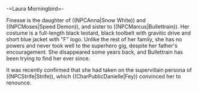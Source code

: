 -=Laura Morningbird=-

Finesse is the daughter of ((NPCAnna|Snow White)) and ((NPCMoses|Speed Demon)), and sister to ((NPCMarcus|Bullettrain)). Her costume is a full-length black leotard, black toolbelt with gravitic drive and short blue jacket with &quot;F&quot; logo. Unlike the rest of her family, she has no powers and never took well to the superhero gig, despite her father's encouragement. She disappeared some years back, and Bullettrain has been trying to find her ever since.

It was recently confirmed that she had taken on the supervillain persona of ((NPCStrife|Strife)), which ((CharPublicDanielle|Fey)) convinced her to renounce.
